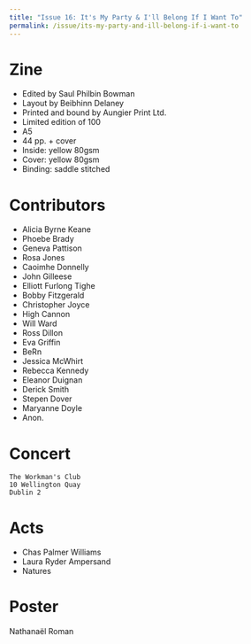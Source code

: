 ```yaml
---
title: "Issue 16: It's My Party & I'll Belong If I Want To"
permalink: /issue/its-my-party-and-ill-belong-if-i-want-to
---
```


Zine
====

- Edited by Saul Philbin Bowman
- Layout by Beibhinn Delaney
- Printed and bound by Aungier Print Ltd.
- Limited edition of 100
- A5
- 44 pp. + cover
- Inside: yellow 80gsm
- Cover: yellow 80gsm
- Binding: saddle stitched

Contributors
============

- Alicia Byrne Keane
- Phoebe Brady
- Geneva Pattison
- Rosa Jones
- Caoimhe Donnelly
- John Gilleese
- Elliott Furlong Tighe
- Bobby Fitzgerald
- Christopher Joyce
- High Cannon
- Will Ward
- Ross Dillon
- Eva Griffin
- BeRn
- Jessica McWhirt
- Rebecca Kennedy
- Eleanor Duignan
- Derick Smith
- Stepen Dover
- Maryanne Doyle
- Anon.

Concert
=======

    The Workman's Club
    10 Wellington Quay
    Dublin 2

Acts
====

- Chas Palmer Williams
- Laura Ryder Ampersand
- Natures

Poster
======

Nathanaël Roman
